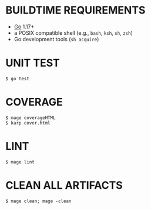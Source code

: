 # BUILDTIME REQUIREMENTS

* [Go](https://golang.org/) 1.17+
* a POSIX compatible shell (e.g., `bash`, `ksh`, `sh`, `zsh`)
* Go development tools (`sh acquire`)

# UNIT TEST

```console
$ go test
```

# COVERAGE

```console
$ mage coverageHTML
$ karp cover.html
```

# LINT

```console
$ mage lint
```

# CLEAN ALL ARTIFACTS

```console
$ mage clean; mage -clean
```
